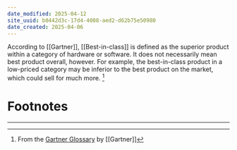 ```yaml
---
date_modified: 2025-04-12
site_uuid: b0442d3c-17d4-4008-aed2-d62b75e50980
date_created: 2025-04-06
---
```


According to [[Gartner]], [[Best-in-class]] is defined as the superior product within a category of hardware or software. It does not necessarily mean best product overall, however. For example, the best-in-class product in a low-priced category may be inferior to the best product on the market, which could sell for much more. [^775bdf]


# Footnotes
***
[^775bdf]: From the [Gartner Glossary](https://www.gartner.com/en/information-technology/glossary/best-in-class#:~:text=Best%2Din%2Dclass%20is%20defined,could%20sell%20for%20much%20more.) by [[Gartner]]